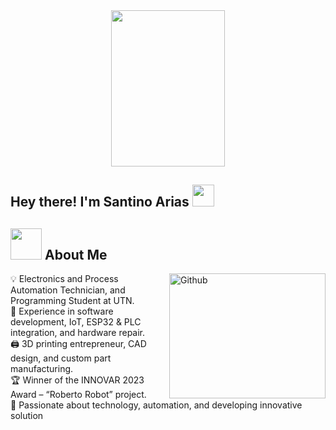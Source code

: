 <div align="center"><img src="https://github.com/Mo-Alsehli/Mo-Alsehli/assets/98949843/7b841857-16fb-422d-9297-be42e3eaf3a9" height = 250px width = 60%  /></div>

<h2> Hey there! I'm Santino Arias <img src="https://media.giphy.com/media/hvRJCLFzcasrR4ia7z/giphy.gif" width="35"></h2>

## <picture><img src = "https://github.com/7oSkaaa/7oSkaaa/blob/main/Images/about_me.gif?raw=true" width = 50px></picture> About Me

<img align="right" width = 250px height = 200px alt="Github" src="https://github.com/Mo-Alsehli/Mo-Alsehli/assets/98949843/92f233e8-fd56-4521-bc8e-b48fe669209a" />

💡 Electronics and Process Automation Technician, and Programming Student at UTN.  
🔧 Experience in software development, IoT, ESP32 & PLC integration, and hardware repair.  
🖨️ 3D printing entrepreneur, CAD design, and custom part manufacturing.  
🏆 Winner of the INNOVAR 2023 Award – “Roberto Robot” project.  
🚀 Passionate about technology, automation, and developing innovative solution
